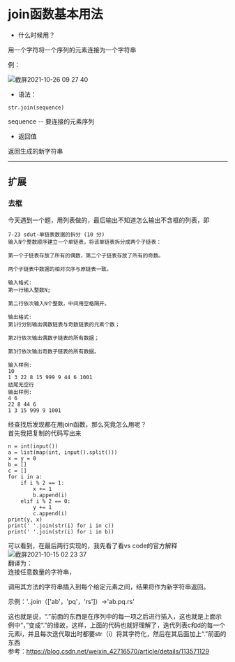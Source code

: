 # join函数基本用法 
* 什么时候用？  

用一个字符将一个序列的元素连接为一个字符串

例：

![截屏2021-10-26 09 27 40](https://user-images.githubusercontent.com/74129445/138793109-bc991aee-ca3a-4a2c-9b78-74e92326a036.png)


* 语法：  

`str.join(sequence)`  
  
  
sequence -- 要连接的元素序列

* 返回值  

返回生成的新字符串

---

## 扩展  

### 去框  

今天遇到一个题，用列表做的，最后输出不知道怎么输出不含框的列表，即</br>
```
7-23 sdut-单链表数据的拆分 (10 分)
输入N个整数顺序建立一个单链表，将该单链表拆分成两个子链表：

第一个子链表存放了所有的偶数，第二个子链表存放了所有的奇数。

两个子链表中数据的相对次序与原链表一致。

输入格式:
第一行输入整数N;

第二行依次输入N个整数，中间用空格隔开。

输出格式:
第1行分别输出偶数链表与奇数链表的元素个数； 

第2行依次输出偶数子链表的所有数据；

第3行依次输出奇数子链表的所有数据。

输入样例:
10
1 3 22 8 15 999 9 44 6 1001
结尾无空行
输出样例:
4 6
22 8 44 6 
1 3 15 999 9 1001
```
经查找后发现都在用join函数，那么究竟怎么用呢？</br>
首先我把复制的代码写出来</br>
```
n = int(input())
a = list(map(int, input().split()))
x = y = 0
b = []
c = []
for i in a:
    if i % 2 == 1:
        x += 1
        b.append(i)
    elif i % 2 == 0:
        y += 1
        c.append(i)
print(y, x)
print(' '.join(str(i) for i in c))
print(' '.join(str(i) for i in b))
```
可以看到，在最后两行实现的，我先看了看vs code的官方解释</br>
![截屏2021-10-15 02 23 37](https://user-images.githubusercontent.com/74129445/137374379-60fb345d-5e28-4d9b-a8a5-d2bc0cb4e349.png)</br>
翻译为：</br>
连接任意数量的字符串，

调用其方法的字符串插入到每个给定元素之间，结果将作为新字符串返回。</br>

示例：'..join（['ab'，'pq'，'rs']）->'ab.pq.rs'</br>

这也就是说，“.”前面的东西是在序列中的每一项之后进行插入，这也就是上面示例中“，”变成“.”的缘故，这样，上面的代码也就好理解了，迭代列表c和d的每一个元素i，并且每次迭代取出时都要str（i）将其字符化，然后在其后面加上“.”前面的东西</br>
参考：https://blog.csdn.net/weixin_42716570/article/details/113571129
